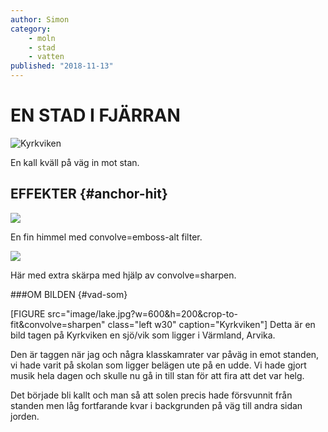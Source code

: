 ```yaml
---
author: Simon
category:
    - moln
    - stad
    - vatten
published: "2018-11-13"
---
```

EN STAD I FJÄRRAN
==================================

<img src="img/lake.jpg" alt="Kyrkviken" class="full-width" />



En kall kväll på väg in mot stan.

<!--more-->

EFFEKTER {#anchor-hit}
-----------------------------------
<img src="image/lake.jpg?w=600&h=200&crop-to-fit&convolve=emboss-alt" class="center" caption="Kyrkviken här med en convolve=emboss-alt effekt">

En fin himmel med convolve=emboss-alt filter.

<img src="image/lake.jpg?w=600&h=200&crop-to-fit&convolve=sharpen" class="center" caption="Kyrkviken här med en convolve=sharpen effekt">

Här med extra skärpa med hjälp av convolve=sharpen.

###OM BILDEN {#vad-som}

[FIGURE src="image/lake.jpg?w=600&h=200&crop-to-fit&convolve=sharpen" class="left w30" caption="Kyrkviken"]
Detta är en bild tagen på Kyrkviken en sjö/vik som ligger i Värmland, Arvika.

Den är taggen när jag och några klasskamrater var påväg in emot standen, vi hade varit på skolan som ligger belägen ute på en udde. Vi hade gjort musik hela dagen och skulle nu gå in till stan för att fira att det var helg.

Det började bli kallt och man så att solen precis hade försvunnit från standen men låg fortfarande kvar i backgrunden på väg till andra sidan jorden.
